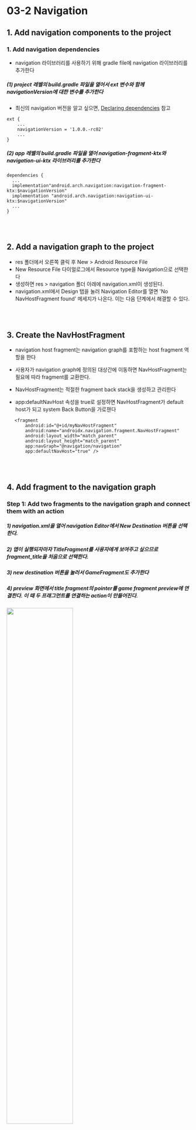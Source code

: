 # 03-2 Navigation

## 1. Add navigation components to the project

### 1. Add navigation dependencies
 - navigation 라이브러리를 사용하기 위해 gradle file에 navigation 라이브러리를 추가한다
 
 ##### (1) project 레벨의 build.gradle 파일을 열어서 ext 변수와 함께 navigationVersion에 대한 변수를 추가한다
 
   - 최신의 navigation 버전을 알고 싶으면, [Declaring dependencies](https://developer.android.com/jetpack/androidx/releases/navigation#declaring_dependencies) 참고
   
    ext {
        ...
        navigationVersion = '1.0.0.-rc02'
        ...
    }
    
 ##### (2) app 레벨의 build.gradle 파일을 열어 navigation-fragment-ktx와 navigation-ui-ktx 라이브러리를 추가한다
  
    dependencies {
      ...
      implementation"android.arch.navigation:navigation-fragment-ktx:$navigationVersion"
      implementation "android.arch.navigation:navigation-ui-ktx:$navigationVersion"
      ...
    }
    
<br><br>

## 2. Add a navigation graph to the project
 - res 폴더에서 오른쪽 클릭 후 New > Android Resource File
 - New Resource File 다이얼로그에서 Resource type을 Navigation으로 선택한다
 - 생성하면 res > navigation 폴더 아래에 navigation.xml이 생성된다.
 - navigation.xml에서 Design 탭을 눌러 Navigation Editor를 열면 'No NavHostFragment found' 메세지가 나온다. 이는 다음 단계에서 해결할 수 있다.
 

<br><br>

## 3. Create the NavHostFragment
 - navigation host fragment는 navigation graph를 포함하는 host fragment 역할을 한다
 - 사용자가 navigation graph에 정의된 대상간에 이동하면 NavHostFragment는 필요에 따라 fragment를 교환한다.
 - NavHostFragment는 적절한 fragment back stack을 생성하고 관리한다
 
 - app:defaultNavHost 속성을 true로 설정하면 NavHostFragment가 default host가 되고 system Back Button을 가로챈다
 
 ```
    <fragment
        android:id="@+id/myNavHostFragment"
        android:name="androidx.navigation.fragment.NavHostFragment"
        android:layout_width="match_parent"
        android:layout_height="match_parent"
        app:navGraph="@navigation/navigation"
        app:defaultNavHost="true" />
 ```
 
<br><br>

## 4. Add fragment to the navigation graph
 ### Step 1: Add two fragments to the navigation graph and connect them with an action
  
  ##### 1) navigation.xml을 열어 navigation Editor에서 New Destination 버튼을 선택한다.
  
  ##### 2) 앱이 실행되자마자 TitleFragment를 사용자에게 보여주고 싶으므로 fragment_title을 처음으로 선택한다. 
  
  ##### 3) new destination 버튼을 눌러서 GameFragment도 추가한다
  
  ##### 4) preview 화면에서 title fragment의 pointer를 game fragment preview에 연결한다. 이 때 두 프래그먼트를 연결하는 action이 만들어진다.
  
   <img src="./images/connect_fragment.png"  width="60%" height="60%">
   
 <br>
  
 ### Step 2: Add a click handler to the play button
 - title fragment와 game fragment가 action에 의해 연결되었다. Play 버튼을 눌렀을 때 game screen으로 사용자를 이동시키고 싶다.
 
 ##### 1) TitleFragment.kt의 onCreateView() 메소드에 return 문장 전에 아래 코드를 추가한다
 
 ```
   binding.playButton.setOnClickListner{}
 ```
 
 ##### 2) SetOnClickListener() 내부에서 바인딩 클래스를 통해 playButton에 액세스하고 game fragment로 이동하는 코드를 추가한다
 
 ```
   binding.playButton.setOnClickListner { view: View ->
        view.findNavController().navigate(R.id.action_titleFragment_to_gameFragment)
   }
 ```

<br><br>

## 5. Add conditional navigation
 - 특정 조건에 따라 화면에 다르게 보이는 navigation도 만들 수 있다.
 - conditinal navigation의 일반적인 사용 사례는 사용자의 로그인 여부에 따라 앱의 흐름이 다른 경우이다.
 - 이번 예쩨에서는 사용자가 모든 질문에 올바르게 대답했는지에 따라 fragment를 분기시킨다.
    - GameWonFragment는 스크린에 "Congratulations!" 메세지를 나타낸다
    - GameOverFramgnet는 스크린에 "Try Again!" 메세지를 나타낸다.
 
 ### Step 1: Add GameWonFragment and GameOverFragment to the navigation graph
 
  - navigation.xml 파일을 열고 New Destination 버튼을 클릭한 후 fragment_game_over와 fragment_game_won 을 추가한다

  <img src="./images/conditional_navigation.png"  width="60%" height="60%">
 
 <br>
 
 ### Step 2: Connect the game fragment to the game-result fragment
 
 - Layout Editor의 preview 영역에서 GameFragment를 GameOverFragment와 GameWonFragment에 각각 연결시킨다.
 
  <img src="./images/connect_conditional_navigation.png"  width="60%" height="60%">
 

  <br>
 
 ### Step 3: Add code to navigate from one fragment to the next
 
 - GameFragment.kt의 onCreateView()에 조건에 따라 navigate 하는 함수를 추가한다
 
 ```
    override fun onCreateView(
        inflater: LayoutInflater, container: ViewGroup?,
        savedInstanceState: Bundle?
    ): View? {
            ...
            
            if(answers[answerIndex] == currentQuestion.answers[0]) {
                questionIndex++
                
                // Advance to the next question
                if(questionIndex < numQuestions) {
                      
                } else {
                    // GameWonFragment
                    view.findNavController().navigate(R.id.action_gameFragment_to_gameWonFragment)
                }
            } else {
                // GameOverFragment
                view.findNavController().navigate(R.id.action_gameFragment_to_gameOverFragment)
            }
        }

        return binding.root
    }
 ```

<br><br>

## 6. Change the Back button's destination
 - 안드로이드 시스템은 사용자의 화면 이동을 추적한다
 
 - 사용자가 새로운 destination에 도달할 때 마다 Android는 해당 destination을 back stack에 추가한다
 
 - 사용자가 back 버튼을 누르면 백 스택의 맨 위에 있는 대상으로 이동한다
 
 - 보통 기본적으로 백 스택의 상단은 사용자가 마지막으로 본 화면이다
 
 - 하지만 현재 예제 앱에서는 GameOverFragment나 GameWonFragment 화면에서 백 버튼을 눌렀을 경우 GameFragment로 이동하는데, 더 나은 동작을 위해서는 GameFragment가 아닌 TitleFragment로 이동해야 한다.
 
 ### Step 1: Set the pop behavior for the navigation actions
 - 사용자가 GameWon 또는 GameOver 화면에 있을 때 백 버튼을 누르면 타이틀 화면으로 돌아가도록 back stack을 관리해야된다.
 - 프래그먼트를 연결하는 액션에 대해 'pop' 동작을 설정하여 back stack을 관리한다
    
    - **popUpTo** : navigating 전에 지정된 destination으로 백 스택을 "pops up"한다
    
    - **popUpToInclusive = false** : popUpToInclusive 속성이 false 이거나 설정되지 않으면 popUpTo는 지정된 destination까지 모든 destination을 지운다. 그러나 지정된 destination은 백 스택에 남겨둔다
    
    - **popUpToInclusive = true** : popUpToInclusive 속성이 true이면 popUpTo 속성은 백스택에 주어진 destination까지 포함하여 지운다
    
    - popUpToInclusive가 true이고 popUpTo가 앱의 시작 화면으로 설정된 경우에는 앱의 백스택에 있는 모든 destination을 지우므로, 백 버튼은 사용자를 앱에서 완전히 빠져 나오게 한다.
 
 <br>
 
 - 레이아웃 편집기에서 속성들 중 **Pop To** 필드를 사용하여 PopUpTo 속성을 설정할 수 있다
    
    ##### 1) navigation.xml에서 gameFragment와 gameOverFragment를 연결하는 action을 선택한다.
    ##### 2) Attributes 창에서 **Pop To**를 gameFragment로 설정하고, **inclusive** 체크박스를 선택한다.


 <img src="./images/pop_behavior_1.png"  width="50%" height="50%"/>
      
    
 - 이 속성은 navigation component에 백 스택에서 GameFragment를 포함한 fragment를 제거하도록 지시한다.
 - 이 동작은 **Pop To** 필드에 titleFragment를 설정하고 **Inclusive** 체크박스를 해제하는 것과 같다
    
 <br>

    ##### 3) gameFragment와 gameWonFragment를 연결하는 action을 선택한다
    ##### 4) **Pop To**에 gameFragment를 설정하고 **inclusive** 체크박스를 선택한다.
 
 <br>
 
 ### Step 2: Add more navigation actions and add onClick handlers
  - 사용자가 **Next Match** 또는 **Try Again** 버튼을 눌렀을 경우 GameFragment 화면으로 연결시킨다.
  - 이동한 GameFragment 화면에서는 백 버튼 선택 시 GameWon이나 GameOver 화면이 아닌 TitleFragment 화면으로 이동해야 한다.
  
    ##### 1) navigation.xml에서 gameOverFragment에서 gameFragment로 연결하는 action을 추가한다.
    ##### 2) Attributes 창에서 Pop To 속성을 titleFragment로 설정하고, Inclusive 체크를 해제한다. (titleFragment 까지의 모든 것을 백스택에서 제거한다)
  
    <img src="./images/pop_behavior_2.png"  width="50%" height="50%">
  
    ##### 3) navigation.xml에서 gameWonFragment와 gameFragment를 연결하는 action을 추가한다.
    ##### 4) 2)번의 작업을 반복한다.
   
  <br>  
    
  - **Try Again** 과 **Next Match** 버튼을 눌렀을 때 GameFragment로 이동하는 기능을 추가한다
  
    ##### 1) GameOverFragment.kt 파일에서 onCreateView() 메소드 끝에 return문 직전에 아래 코드를 추가한다.
  
  
     ```
     // Add onClick Handler for Try Again button
        binding.tryAgainButton.setOnClickListner { view: View -> 
                view.findNavController()
                    .naigate(R.id.action_gameOverFragment_to_gameFragment) }
     ```
     
     
    ##### 2) GameWonFragment.kt 파일을 열어서  onCreateView() 메소드 끝에 return문장 전에 아래 코드를 추가한다
    
    ```
    // Add OnClick Handler for Next Match button
            binding.nextMatchButton.setOnClickListener{view: View->
                view.findNavController()
                        .navigate(R.id.action_gameWonFragment_to_gameFragment)}
                        
    ```
    
    ##### 3) 앱을 실행시키면 Next Match와 Try Again 버튼을 눌렀을 때 game을 다시 할 수 있는 game screen으로 이동하는 것을 확인할 수 있다
    ##### 4) Next Match와 Try Again 버튼을 누른 후 시스템 백 버튼을 누르면, 이전 화면이 아닌 titleFragment로 이동하는 것을 확인할 수 있다.

<br><br>    

## 7. Add an Up button in the app bar
 ### 1. The app bar
  - app bar는 action bar라고 불리기도 하며 option menu와 같은 메뉴를 지원한다
 
 ### 2. The Up button
  - 안드로이드는 app bar의 왼쪽 상단에 버튼을 추가할 수 있다
  
  #### Up button vs Back button
    - Up button은 app bar에 나타난다 (스크린샷 1번)
    - Up button은 화면 간 계층 관계를 기반으로 앱 내에서 이동하며, 절대로 앱 밖으로 나가지 않는다
    - Back button은 시스템의 네비게이션 바 또는 디바이스 자체의 버튼이다.
    - Back button은 사용자가 최근에 작업 한 화면(백스택)을 기준으로 이동한다
    
   <img src="./images/backbutton_vs_upbutton.png"  width="40%" height="40%"/>
 
 <br>
 
 ### 3. Add support for an Up button
  - navigation은 NavigationUI라고 불리는 UI 라이브러리를 포함한다.
  - navigation controller는 앱 바와 통합되어 Up 버튼의 동작을 구현하므로 직접 할 필요가 없다
  
  
  ##### 1) MainActivity.kt의 onCreate() 안에서 navigation controller 객체를 찾는 코드를 추가한다
  
  ```
    val navController = this.findNavController(R.id.myNavHostFragment)
  ```
  
  ##### 2) onCreate() 메소드에 navigation controller와 app bar를 연결하는 코드를 추가한다
  
  ```
    NavigationUI.setupActionBarWithNavController(this, navController)
  ```
  
  ##### 3) onSupportNavigateUp() 메소드를 오버라이드 하여 navigateUp() 메소드를 호출한다
  
  ```
    override fun onSupportNavigateUp(): Boolean {
        val navController = this.findNavController(R.id.myNavHostFragment)
        return myController.navigateUp()
    }
  ```
  
  ##### 4) 앱을 실행하고 app bar에 Up button이 나타나는지 확인한다. Up button을 누르면 어디에 위치하든 title 화면으로 이동한다.


<br><br>    

## 8. Add an options menu
 - Android에는 옵션 메뉴를 포함하여 다양한 메뉴들이 있다.
 - 이번 과정에서는 옵션 메뉴에 **About** 메뉴를 추가하여 AboutFragment로 이동시키는 기능을 만든다
 
 ### Step 1: Add the AboutFragment to the navigation graph
   
   ##### 1) navigation.xml 파일을 열어 Design 탭을 선택한다
   
   ##### 2) New Destination 버튼을 눌러서 fragment_about을 선택한다
 
 <br>
 
 ### Step 2: Add the options-menu resource 
   
   ##### 1) res 폴더를 오른쪽 클릭하여 New > Android Resource File을 선택한다
   
   ##### 2) New Resource File 다이얼로그에서 file name을 options_menu로 작성한다
   
   ##### 3) Resource type 을 Menu로 선택하고 OK를 누른다
   
   ##### 4) options_menu.xml 파일을 열어서 Design 탭을 눌러 Layout Editor를 실행시킨다
   
   ##### 5) Palette 창에서 Menu Item을 드래그 하여 design editor 창으로 드롭하면 메뉴 아이템이 생긴다.
   
   ##### 6) menu item의 id를 abountFragment로 설정하고 title을 @string/about으로 지정한다
   
  <br>
  
  ### Step 3: Add an onClick handler
   - About 메뉴에 사용자가 탭 했을 때의 동작을 구현하는 코드를 추가한다
   
   ##### 1) TitleFragment.kt를 열어서 onCreateView() 메소드 내 return 문장 전에 setHasOptionsMenu() 메소드를 호출하고 true를 전달한다
   
   ```
    override fun onCreateView(inflater: LayoutInflater, container: ViewGroup?,
                            savedInstanceState: Bundle?): View? {
        ...
        setHasOptionsMenu(true)
        return binding.root                        
    }
   ```
   
   ##### 2) onCreateOptionsMenu() 메소드를 오버라이드 하고 이 메소드에서 options menu를 추가하고 menu resource file을 inflate한다.
   
   ```
    override fun onCreateOptionsMenu(menu: Menu?, inflater: MenuInflater?) {
        super.onCreateOptionsMenu(menu, inflater)
        inflater?.inflate(R.menu.options_menu, menu)
    }
   ```
   
   ##### 3) onOptionsItemSelected() 메소드를 오버라이드 하고 메뉴 아이템을 탭 했을 때 적절한 행동을 취하도록 작성한다
   
   ```
    override fun onOptionsItemSelected(item: MenuItem?): Boolean {
        return NavigationUI.onNavDestinationSelected(item!!,
            view!!.findNavController())
            || super.onOptiosItemSelected(item)
    }
   ```
   
<br><br>

## 9. Add an Navigation drawer
 - navigation drawer는 화면 가장자리에서 미끄러져 내려오는 창이다.
 
 - drawer에는 일반적으로 헤더와 메뉴가 있다.
 
 - 핸드폰 사이즈의 디바이스에서는 navigation drawer는 사용하지 않을 때 가려져 있다. 사용자의 action에 따라 navigation drawwer를 나타나게 하는 두가지 방식이 있다.
    - 사용자가 왼쪽에서 오른쪽으로 스와이프 했을 때 나타난다
    - app bar 내의 drawer icon을 탭 했을 때 나타난다. drawer icon은 nav drawer buggon 또는 hamburger icon으로 불린다.
 
 - 이번 예제에서는 navigation drawer에 'about' 메뉴와 'rules' 메뉴를 추가한다.

<br> 

 ### Step 1: Add the Material library to your project
 
 ```
    // app-level gradle build file에 Material libarary dependency 추가
    dependencies {
        ...
        implementation "com.google.android.material:material:$supportlibVersion"
        ...
    }
 ```
 
 ### Step 2: Make sure the destination fragments have IDs
  - navigation graph 내에서 두가지 destination 모두 ID 를 가지고 있는지 확인한다.
  
  
 ### Step 3: Create the drawer menu and the drawer layout
  - navigation drawer을 만드려면 먼저 navigation menu를 생성하고 view를 DrawerLayout 안에 넣어야 한다.
  
  ##### 1) res 폴더에서 오른쪽 클릭하여 New Resource File을 선택하여 resource type은 Menu로 설정 후 생성한다
  
  ##### 2) res > menu > navdrawer_menu.xml의 Design 탭에서 menu item 2개를 추가한다.
  
  ##### 3) 첫번째 메뉴는 id: ruleFragment, title: @string/rules, icon: @drawable/rules로 설정한다
  
  ##### 4) 두번째 메뉴는 id: abountFragment, title: @string/abount, icon: @drawable/about_android_trivia로 설정한다
  
  ##### 5) activity_main.xml 에서 DrawerLayout 안에 drawer를 추가한
 
  ```
    <layout xmlns:android="http://schemas.android.com/apk/res/android"
       xmlns:app="http://schemas.android.com/apk/res-auto">
       <androidx.drawerlayout.widget.DrawerLayout
           android:id="@+id/drawerLayout"
           android:layout_width="match_parent"
           android:layout_height="match_parent">
    
           <LinearLayout
            . . .
           </LinearLayout>
       </androidx.drawerlayout.widget.DrawerLayout>
    </layout>
  ```
  
  ##### 6) \<\/LinearLayout\> 요소 이후에 navdrawer_menu를 사용하는 NavigationView를 추가한다
  
  ```
  <com.google.android.material.navigation.NavigationView
     android:id="@+id/navView"
     android:layout_width="wrap_content"
     android:layout_height="match_parent"
     android:layout_gravity="start"
     app:headerLayout="@layout/nav_header"
     app:menu="@menu/navdrawer_menu" />
  ```
  
 <br>
  
 ### Step 4: Display the navigation drawer
  - 위에서 만든 navigation drawer와 navigation controller를 연결해야한다.
  
  ##### 1) MainActivity.kt의 onCreate() 메소드에서 navigation drawer를 사용할 수 있는 코드를 추가한다. 
 
  
  ```
    NavigationUI.setupWithNavController(binding.navView, navController)
  ```
  
   - 앱을 실행하면 왼쪽에서 오른쪽으로 swipe 할 때 navigation drawer가 나타난다. 하지만 app bar의 drawer 버튼을 탭 했을 때의 액션은 아직 추가되어 있지 않다
 
 <br> 
    
 ### Step 5: Display the navigation drawer from the drawer button
  
  ##### 1) MainActivity.kt에 lateinit drawerLayout을 추가한다.
  
  ```
    private lateinit var drawerLayout: DrawerLayout
  ```
  
  ##### 2) onCreate() 메소드에서 binding 변수가 초기화 된 후 drawerLayout을 초기화 시키는 코드를 추가한다.
  
  ```
    val binding = DataBindingUtil.setContentView<AcitivyMainBinding>(this, R.layout.activity_main)
    
    drawerLayout = binding.drawerLayout
  ```
  
  ##### 3) 기존에 만들었던 setupActionBarWithNavController()에 3번째 파라미터로 drawerLayout을 전달한다.
  
  ```
    NavigationUI.setupActionBarWithNavController(this, navController, drawerLayout)
  ```
 
  ##### 4) onSupportNavigateUp() 메소드에서 NavController.navigateUp() 코드 대신  NavigationUI.navigationUp()을 리턴하는 코드로 변경한다.
    
   - navigationUp()은 navigation controller와 drawer layout을 전달한다.
    
  ```
    override fun onSupportNavigateUp(): Boolean {
       val navController = this.findNavController(R.id.myNavHostFragment)
       return NavigationUI.navigateUp(navController, drawerLayout)
    }
  ```
  
  ##### 5) 앱을 실행시킨 후 왼쪽에서 오른쪽으로 스와이프 하거나, drawer button을 눌러 drawer menu가 나오는지 확인한다.
